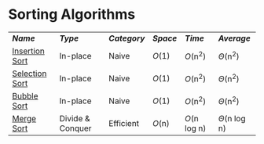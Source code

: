 # Sorting Algorithms
<table>
    <tr>
        <td><strong><i>Name</i></strong></td>
        <td><strong><i>Type</i></strong></td>
        <td><strong><i>Category</i></strong></td>
        <td><strong><i>Space</i></strong></td>
        <td><strong><i>Time</i></strong></td>
        <td><strong><i>Average</i></strong></td>
    </tr>
    <tr>
        <td><a href="/quickreference/Sorting/InsertionSort/InsertionSort">Insertion Sort</a></td>
        <td>In-place</td>
        <td>Naive</td>
        <td><i>O</i>(1)</td>
        <td><i>O</i>(n<sup>2</sup>)</td>
        <td><i>Θ</i>(n<sup>2</sup>)</td>
    </tr>
    <tr>
        <td><a href="/quickreference/Sorting/SelectionSort/SelectionSort">Selection Sort</a></td>
        <td>In-place</td>
        <td>Naive</td>
        <td><i>O</i>(1)</td>
        <td><i>O</i>(n<sup>2</sup>)</td>
        <td><i>Θ</i>(n<sup>2</sup>)</td>
    </tr>
    <tr>
        <td><a href="/quickreference/Sorting/BubbleSort/BubbleSort">Bubble Sort</a></td>
        <td>In-place</td>
        <td>Naive</td>
        <td><i>O</i>(1)</td>
        <td><i>O</i>(n<sup>2</sup>)</td>
        <td><i>Θ</i>(n<sup>2</sup>)</td>
    </tr>
    <tr>
        <td><a href="/quickreference/Sorting/MergeSort/MergeSort">Merge Sort</a></td>
        <td>Divide & Conquer</td>
        <td>Efficient</td>
        <td><i>O</i>(n)</td>
        <td><i>O</i>(n log n)</td>
        <td><i>Θ</i>(n log n)</td>
    </tr>
</table>